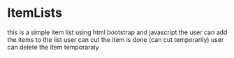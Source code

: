 # ItemLists
this is a simple item list using html bootstrap and javascript
the user can add the items to the list 
user can cut the item is done (can cut temporarily)
user can delete the item temporaraly 
